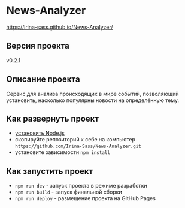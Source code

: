 # News-Analyzer
https://irina-sass.github.io/News-Analyzer/
## Версия проекта
v0.2.1
## Описание проекта
Сервис для анализа происходящих в мире событий, позволяющий установить, насколько популярны новости на определённую тему.
## Как развернуть проект
* [установить Node.js](https://nodejs.org/en/download/) 
* скопируйте репозиторий к себе на компьютер 
`https://github.com/Irina-Sass/News-Analyzer.git`
* установите зависимости 
`npm install`
## Как запустить проект
* `npm run dev` - запуск проекта в режиме разработки
* `npm run build` - запуск финальной сборки
* `npm run deploy` - размещение проекта на GitHub Pages